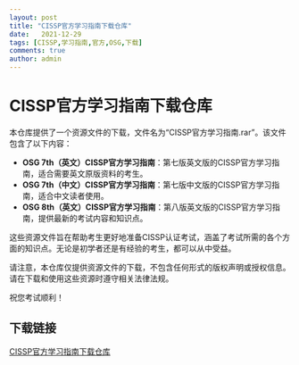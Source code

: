 ```yaml
---
layout: post
title: "CISSP官方学习指南下载仓库"
date:   2021-12-29
tags: [CISSP,学习指南,官方,OSG,下载]
comments: true
author: admin
---
```

# CISSP官方学习指南下载仓库

本仓库提供了一个资源文件的下载，文件名为“CISSP官方学习指南.rar”。该文件包含了以下内容：

- **OSG 7th（英文）CISSP官方学习指南**：第七版英文版的CISSP官方学习指南，适合需要英文原版资料的考生。
- **OSG 7th（中文）CISSP官方学习指南**：第七版中文版的CISSP官方学习指南，适合中文读者使用。
- **OSG 8th（英文）CISSP官方学习指南**：第八版英文版的CISSP官方学习指南，提供最新的考试内容和知识点。

这些资源文件旨在帮助考生更好地准备CISSP认证考试，涵盖了考试所需的各个方面的知识点。无论是初学者还是有经验的考生，都可以从中受益。

请注意，本仓库仅提供资源文件的下载，不包含任何形式的版权声明或授权信息。请在下载和使用这些资源时遵守相关法律法规。

祝您考试顺利！

## 下载链接

[CISSP官方学习指南下载仓库](https://pan.quark.cn/s/1f6000aadb0d)